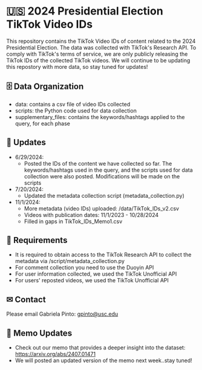 # 🇺🇸 2024 Presidential Election TikTok Video IDs
This repository contains the TikTok Video IDs of content related to the 2024 Presidential Election. The data was collected with TikTok's Research API. To comply with TikTok's terms of service, we are only publicly releasing the TikTok IDs of the collected TikTok videos. We will continue to be updating this repostory with more data, so stay tuned for updates!


## 🗄 Data Organization
- data: contains a csv file of video IDs collected 
- scripts: the Python code used for data collection
- supplementary_files: contains the keywords/hashtags applied to the query, for each phase


## 🔔 Updates
- 6/29/2024: 
    - Posted the IDs of the content we have collected so far. The keywords/hashtags used in the query, and the scripts used for data collection were also posted. Modifications will be made on the scripts
- 7/20/2024: 
    - Updated the metadata collection script (metadata_collection.py)
- 11/1/2024:
    - More metadata (video IDs) uploaded: /data/TikTok_IDs_v2.csv
    - Videos with publication dates: 11/1/2023 - 10/28/2024
    - Filled in gaps in TikTok_IDs_Memo1.csv



## 🧰 Requirements
- It is required to obtain access to the TikTok Research API to collect the metadata via /script/metadata_collection.py
- For comment collection you need to use the Duoyin API
- For user information collected, we used the TikTok Unofficial API
- For users' reposted videos, we used the TikTok Unofficial API

## ✉ Contact 
Please email Gabriela Pinto: gpinto@usc.edu


## 📘 Memo Updates
- Check out our memo that provides a deeper insight into the dataset: https://arxiv.org/abs/2407.01471
- We will posted an updated version of the memo next week..stay tuned!



